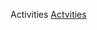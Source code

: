 Activities [Actvities](https://github.com/MarcinGladkowski/developer_dairy/blob/master/Activities/notes.md)